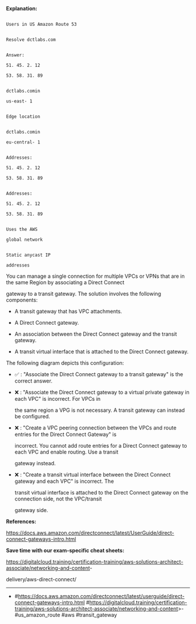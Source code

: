 **Explanation:**

```

Users in US Amazon Route 53

```

```

Resolve dctlabs.com

```

```

Answer:

51. 45. 2. 12

53. 58. 31. 89

```

```

dctlabs.comin

us-east- 1

```

```

Edge location

```

```

dctlabs.comin

eu-central- 1

```

```

Addresses:

51. 45. 2. 12

53. 58. 31. 89

```

```

Addresses:

51. 45. 2. 12

53. 58. 31. 89

```

```

Uses the AWS

global network

```

```

Static anycast IP

addresses

```

You can manage a single connection for multiple VPCs or VPNs that are in the same Region by associating a Direct Connect

gateway to a transit gateway. The solution involves the following components:

- A transit gateway that has VPC attachments.

- A Direct Connect gateway.

- An association between the Direct Connect gateway and the transit gateway.

- A transit virtual interface that is attached to the Direct Connect gateway.

The following diagram depicts this configuration:

- ✅ :  "Associate the Direct Connect gateway to a transit gateway" is the correct answer.

- ❌ :  "Associate the Direct Connect gateway to a virtual private gateway in each VPC" is incorrect. For VPCs in

  the same region a VPG is not necessary. A transit gateway can instead be configured.

- ❌ :  "Create a VPC peering connection between the VPCs and route entries for the Direct Connect Gateway" is

  incorrect. You cannot add route entries for a Direct Connect gateway to each VPC and enable routing. Use a transit

  gateway instead.

- ❌ :  "Create a transit virtual interface between the Direct Connect gateway and each VPC" is incorrect. The

  transit virtual interface is attached to the Direct Connect gateway on the connection side, not the VPC/transit

  gateway side.

**References:**

<https://docs.aws.amazon.com/directconnect/latest/UserGuide/direct-connect-gateways-intro.html>

**Save time with our exam-specific cheat sheets:**

<https://digitalcloud.training/certification-training/aws-solutions-architect-associate/networking-and-content>-

delivery/aws-direct-connect/

----

- #<https://docs.aws.amazon.com/directconnect/latest/userguide/direct-connect-gateways-intro.html> #<https://digitalcloud.training/certification-training/aws-solutions-architect-associate/networking-and-content>>- #us_amazon_route #aws #transit_gateway
